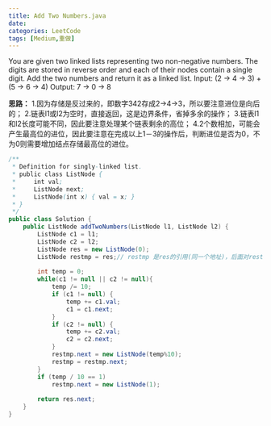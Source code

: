 ```yaml
---
title: Add Two Numbers.java
date: 
categories: LeetCode
tags: [Medium,重做]
---
```

You are given two linked lists representing two non-negative numbers. 
The digits are stored in reverse order and each of their nodes contain a single digit. Add the two numbers and return it as a linked list.
Input: (2 -> 4 -> 3) + (5 -> 6 -> 4)
Output: 7 -> 0 -> 8
<!-- more -->
**思路：**
1.因为存储是反过来的，即数字342存成2->4->3，所以要注意进位是向后的；
2.链表l1或l2为空时，直接返回，这是边界条件，省掉多余的操作；
3.链表l1和l2长度可能不同，因此要注意处理某个链表剩余的高位；
4.2个数相加，可能会产生最高位的进位，因此要注意在完成以上1－3的操作后，判断进位是否为0，不为0则需要增加结点存储最高位的进位。
``` java
/**
 * Definition for singly-linked list.
 * public class ListNode {
 *     int val;
 *     ListNode next;
 *     ListNode(int x) { val = x; }
 * }
 */
public class Solution {
    public ListNode addTwoNumbers(ListNode l1, ListNode l2) {
		ListNode c1 = l1;
        ListNode c2 = l2;
		ListNode res = new ListNode(0);
		ListNode restmp = res;// restmp 是res的引用(同一个地址)，后面对restmp的操作都直接改变着res!
		
		int temp = 0;		
		while(c1 != null || c2 != null){
			temp /= 10;
            if (c1 != null) {
                temp += c1.val;
                c1 = c1.next;
            }
            if (c2 != null) {
                temp += c2.val;
                c2 = c2.next;
            }
			restmp.next = new ListNode(temp%10);
			restmp = restmp.next;
		}
		if (temp / 10 == 1)
            restmp.next = new ListNode(1);
		
		return res.next;
    }
}
``` 
